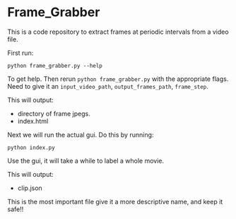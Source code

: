 # Frame_Grabber
This is a code repository to extract frames at periodic intervals from a video file.

First run:
``` shell
python frame_grabber.py --help
```

To get help. Then rerun `python frame_grabber.py` with the appropriate flags. Need to give it an `input_video_path`, `output_frames_path`, `frame_step`.

This will output:
+ directory of frame jpegs.
+ index.html

Next we will run the actual gui. Do this by running:

``` shell
python index.py
```

Use the gui, it will take a while to label a whole movie.

This will output:
+ clip.json

This is the most important file give it a more descriptive name, and keep it safe!!
